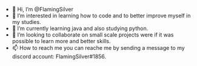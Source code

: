 - 👋 Hi, I’m @FlamingSilver
- 👀 I’m interested in learning how to code and to better improve myself in my studies.
- 🌱 I’m currently learning java and also studying python.
- 💞️ I’m looking to collaborate on small scale projects were if it was possible to learn more and better skills.
- 📫 How to reach me you can reache me by sending a message to my discord account: FlamingSilver#1856.

<!---
FlamingSilver/FlamingSilver is a ✨ special ✨ repository because its `README.md` (this file) appears on your GitHub profile.
You can click the Preview link to take a look at your changes.
--->
